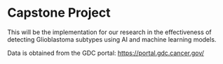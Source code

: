 # Capstone Project

This will be the implementation for our research in the effectiveness of detecting Glioblastoma subtypes using AI and machine learning models.

Data is obtained from the GDC portal:
https://portal.gdc.cancer.gov/
